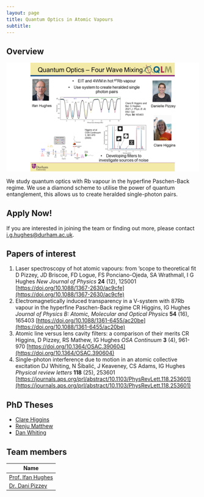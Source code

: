 ```yaml
---
layout: page
title: Quantum Optics in Atomic Vapours
subtitle:
---
```

## Overview

![](optics_expt/img/Whirlwind_Talk_Slide_QO.png)

We study quantum optics with Rb vapour in the hyperfine Paschen-Back regime. We use a diamond scheme to utilise the power of quantum entanglement, this allows us to create heralded single-photon pairs.

## Apply Now!

If you are interested in joining the team or finding out more, please contact i.g.hughes@durham.ac.uk.

## Papers of interest

1.	Laser spectroscopy of hot atomic vapours: from ’scope to theoretical fit
D Pizzey, JD Briscoe, FD Logue, FS Ponciano-Ojeda, SA Wrathmall, I G Hughes 	*New Journal of Physics* **24** (12), 125001
[https://doi.org/10.1088/1367-2630/ac9cfe](https://doi.org/10.1088/1367-2630/ac9cfe)
2.	Electromagnetically induced transparency in a V-system with 87Rb vapour in the hyperfine Paschen-Back regime
CR Higgins, IG Hughes
*Journal of Physics B: Atomic, Molecular and Optical Physics* **54** (16), 165403
[https://doi.org/10.1088/1361-6455/ac20be](https://doi.org/10.1088/1361-6455/ac20be)
3.	Atomic line versus lens cavity filters: a comparison of their merits
CR Higgins, D Pizzey, RS Mathew, IG Hughes
*OSA Continuum* **3** (4), 961-970
[https://doi.org/10.1364/OSAC.390604](https://doi.org/10.1364/OSAC.390604)
4.	Single-photon interference due to motion in an atomic collective excitation
DJ Whiting, N Šibalić, J Keaveney, CS Adams, IG Hughes
*Physical review letters* **118** (25), 253601
[https://journals.aps.org/prl/abstract/10.1103/PhysRevLett.118.253601](https://journals.aps.org/prl/abstract/10.1103/PhysRevLett.118.253601)

## PhD Theses

* [Clare Higgins](http://etheses.dur.ac.uk/14829/) 
* [Renju Matthew](http://etheses.dur.ac.uk/13903/)
* [Dan Whiting](http://etheses.dur.ac.uk/12328/)

## Team members

|**Name**|
|--------|
|[Prof. Ifan Hughes](https://www.durham.ac.uk/staff/i-g-hughes/)|
|[Dr. Dani Pizzey](https://www.durham.ac.uk/staff/danielle-boddy/)|
